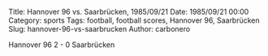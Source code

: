 Title: Hannover 96 vs. Saarbrücken, 1985/09/21
Date: 1985/09/21 00:00
Category: sports
Tags: football, football scores, Hannover 96, Saarbrücken
Slug: hannover-96-vs-saarbrucken
Author: carbonero


Hannover 96 2 - 0 Saarbrücken
